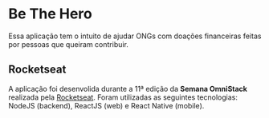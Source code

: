 # Be The Hero

Essa aplicação tem o intuito de ajudar ONGs com doações financeiras feitas por pessoas que queiram contribuir.

## Rocketseat

A aplicação foi desenvolida durante a 11ª edição da **Semana OmniStack** realizada pela [Rocketseat](https://rocketseat.com.br/).
Foram utilizadas as seguintes tecnologias: NodeJS (backend), ReactJS (web) e React Native (mobile).

